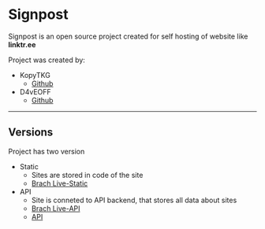 # Signpost
Signpost is an open source project created for self hosting of website like **linktr.ee**

Project was created by:
* KopyTKG
  * [Github](https://github.com/kopytkg)
* D4vEOFF
  * [Github](https://github.com/D4vEOFF)
---

## Versions

Project has two version
* Static
  * Sites are stored in code of the site
  * [Brach Live-Static](https://github.com/The-Krew/signpost/tree/Live-Static)
* API
  * Site is conneted to API backend, that stores all data about sites
  * [Brach Live-API](https://github.com/The-Krew/signpost/tree/Live-API)
  * [API]()
